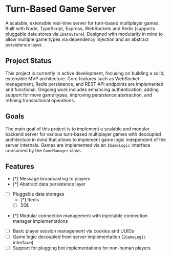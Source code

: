 # Turn-Based Game Server

A scalable, extensible real-time server for turn-based multiplayer games.
Built with Node, TypeScript, Express, WebSockets and Redis (supports pluggable data stores via `IDataStore`).
Designed with modularity in mind to allow multiple game types via dependency injection and an abstract persistence layer.


## Project Status
This project is currently in active development, focusing on building a solid, extensible MVP architecture. 
Core features such as WebSocket management, Redis persistence, and REST API endpoints are implemented and functional. 
Ongoing work includes enhancing authentication, adding support for more game types, improving persistence abstraction, 
and refining transactional operations. 


## Goals
The main goal of this project is to implement a scalable and modular backend server for various turn-based multiplayer
games with decoupled architecture in mind that allows to implement game logic independent of the server internals.
Games are implemented via an `IGameLogic` interface consumed by the `GameManager` class.

## Features
- [*] Message broadcasting to players
- [*] Abstract data persistence layer
- [ ] Pluggable data storages
    - [*] Redis
    - [ ] SQL
- [*] Modular connection management with injectable connection manager implementations
- [ ] Basic player session management via cookies and UUIDs
- [ ] Game logic decoupled from server implementation (`IGameLogic` interface)
- [ ] Support for plugging bot implementations for non-human players
